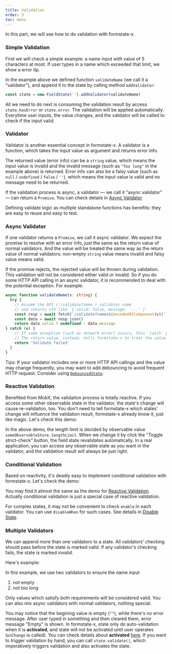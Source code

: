 ```yaml
---
title: Validation
order: 3
toc: menu
---
```


In this part, we will see how to do validation with formstate-x.

### Simple Validation

First we will check a simple example: a name input with value of 5 characters at most. If user types in a name which exceeded that limit, we show a error tip.

<code src="./validation.tsx"></code>

In the example above we defined function `validateName` (we call it a "validator"), and append it to the state by calling method `addValidator`:

```ts
const state = new FieldState('').addValidator(validateName)
```

All we need to do next is consuming the validation result by access `state.hasError` or `state.error`. The validation will be applied automatically. Everytime user inputs, the value changes, and the validator will be called to check if the input valid.

### Validator

Validator is another essential concept in formstate-x. A validator is a function, which takes the input value as argument and returns error info.

The returned value (error info) can be a `string` value, which means the input value is invalid and the invalid message (such as `"Too long"` in the example above) is returned. Error info can also be a falsy value (such as `null` / `undefined` / `false` / `''`), which means the input value is valid and no message need to be returned.

If the validation process is async, a validator — we call it "async validator" — can return a `Promise`. You can check details in [Async Validator](#async-validator)

Defining validate logic as multiple standalone functions has benefits: they are easy to reuse and easy to test.

### Async Validator

<code src="./async-validation.tsx"></code>

If one validator returns a `Promise`, we call it async validator. We expect the promise to resolve with an error info, just the same as the return value of normal validators. And the value will be treated the same way as the return value of normal validators: non-empty `string` value means invalid and falsy value means valid.

If the promise rejects, the rejected value will be thrown during validation. This validation will not be considered either valid or invalid. So if you do some HTTP API calling in an async validator, it is recommended to deal with the potential exception. For example:

```ts
async function validateName(v: string) {
  try {
    // Assume the API (`/validate?name`) validates name
    // and returns sth like `{ valid: false, message: '...' }`
    const resp = await fetch(`/validate?name=${encodeURIComponent(v)}`)
    const data = await resp.json()
    return data.valid ? undefined : data.message
} catch (e) {
    // If some exception (such as network error) occurs, this `catch` prevents formstate-x to throw.
    // The return value, instead, tells formstate-x to treat the value as invalid (with message "Validate failed")
    return 'Validate failed'
  }
}
```

Tips: If your validator includes one or more HTTP API callings and the value may change frequently, you may want to add debouncing to avoid frequent HTTP request. Consider using [`DebouncedState`](/guide/advanced#debounced-state).

### Reactive Validation

Benefited from MobX, the validaiton process is totally reactive. If you access some other observable state in the validator, the state's change will cause re-validaiton, too. You don't need to tell formstate-x which states' change will influence the validation result, formstate-x already know it, just like magic. Let's check this demo:

<code src="./reactive-validation.tsx"></code>

In the above demo, the length limit is decided by observable value `someObservableStore.lengthLimit`. When we change it by click the "Toggle strict-check" button, the field state revalidates automatically. In a real application, you can access any observable state as you want in the validator, and the validation result will always be just right.

### Conditional Validation

Based on reactivity, it's deadly easy to implement conditional validation with formstate-x. Let's check the demo:

<code src="./conditional-validation.tsx"></code>

You may find it almost the same as the demo for [Reactive Validation](#reactive-validation). Actually conditional validation is just a special case of reactive validation.

For complex states, it may not be convenient to check `enable` in each validator. You can use `disableWhen` for such cases. See details in [Disable State](/guide/advanced#disable-state).

### Multiple Validators

We can append more than one validators to a state. All validators' checking should pass before the state is marked valid. If any validator's checking fails, the state is marked invalid.

Here's example:

<code src="./multiple-validator.tsx"></code>

In this example, we use two validators to ensure the name input

1. not empty
2. not too long

Only values which satisfy both requirements will be considered valid. You can also mix async validators with normal validators, nothing special.

You may notice that the begining value is empty (`""`), while there's no error message. After user typed in something and then cleared them, error message "Empty" is shown. In formstate-x, state only do auto-validation when it is **activated**, and state will not be activated until user operates (`onChange` is called). You can check details about **activated** [here](#TODO). If you want to trigger validation by hand, you can call `state.validate()`, which imperatively triggers validation and also activates the state.
